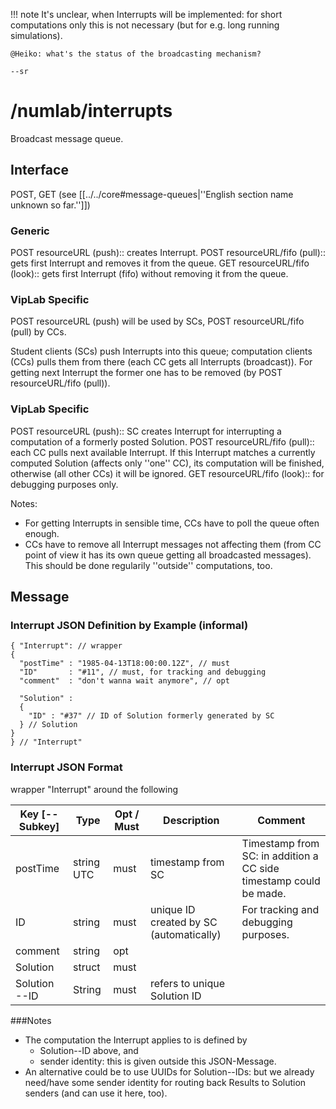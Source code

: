 !!! note
    It's unclear, when Interrupts will be implemented: for short computations only this is not necessary (but for e.g. long running simulations).

    @Heiko: what's the status of the broadcasting mechanism?

    --sr

# /numlab/interrupts

Broadcast message queue.

## Interface

POST, GET (see [[../../core#message-queues|''English section name unknown so far.'']])

### Generic

  POST resourceURL (push):: creates Interrupt.
  POST resourceURL/fifo (pull):: gets first Interrupt and removes it from the queue.
  GET resourceURL/fifo (look):: gets first Interrupt (fifo) without removing it from the queue.

### VipLab Specific

POST resourceURL (push) will be used by SCs, POST resourceURL/fifo (pull) by CCs.

Student clients (SCs) push Interrupts into this queue; computation clients (CCs) pulls them from there (each CC gets all Interrupts (broadcast)). For getting next Interrupt the former one has to be removed (by POST resourceURL/fifo (pull)).

### VipLab Specific

  POST resourceURL (push):: SC creates Interrupt for interrupting a computation of a formerly posted Solution.
  POST resourceURL/fifo (pull):: each CC pulls next available Interrupt. If this Interrupt matches a currently computed Solution (affects only ''one'' CC), its computation will be finished, otherwise (all other CCs) it will be ignored.
  GET resourceURL/fifo (look):: for debugging purposes only.

Notes:

* For getting Interrupts in sensible time, CCs have to poll the queue often enough.
* CCs have to remove all Interrupt messages not affecting them (from CC point of view it has its own queue getting all broadcasted messages). This should be done regularily ''outside'' computations, too.

## Message

### Interrupt JSON Definition by Example (informal)
```
{ "Interrupt": // wrapper
{
  "postTime" : "1985-04-13T18:00:00.12Z", // must
  "ID"       : "#11", // must, for tracking and debugging
  "comment"  : "don't wanna wait anymore", // opt

  "Solution" :
  {
    "ID" : "#37" // ID of Solution formerly generated by SC
  } // Solution
}
} // "Interrupt"
```

### Interrupt JSON Format

 wrapper "Interrupt" around the following

|Key [--Subkey]            |Type |Opt / Must |Description |Comment |
|--------------------------|-----|-----------|------------|--------|
|postTime |string UTC |must |timestamp from SC|Timestamp from SC: in addition a CC side timestamp could be made.|
|ID                   |string     |must | unique ID created by SC (automatically) | For tracking and debugging purposes. |
|comment              |string     |opt              | | |
|Solution             |struct     |must             | | |
|Solution --ID        |String     |must             |refers to unique Solution ID | |


###Notes
* The computation the Interrupt applies to is defined by
    * Solution--ID above, and
    * sender identity: this is given outside this JSON-Message.
* An alternative could be to use UUIDs for Solution--IDs: but we already need/have some sender identity for routing back Results to Solution senders (and can use it here, too).
